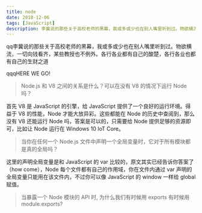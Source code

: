 ```yaml
---
title: node
date: 2018-12-06
tags: [JavaScript]
description: 李冀说的那些关于高校老师的黑幕，我或多或少也在别人嘴里听到过。物欲横流，一切向钱看齐，某些教授也不例外。各行各业都有自己的酸楚，各行各业也都有自己的生财之道
---
```


qq李冀说的那些关于高校老师的黑幕，我或多或少也在别人嘴里听到过。物欲横流，一切向钱看齐，某些教授也不例外。各行各业都有自己的酸楚，各行各业也都有自己的生财之道

<!-- more -->

qqqHERE WE GO!<br>

> Node.js 和 V8 之间的关系是什么？可以在没有 V8 的情况下运行 Node 吗？

首先 V8 是 JavaScript 的引擎，给 JavaScript 提供了一个良好的运行环境。得益于 V8 的性能，Node 才能大放异彩。这些都能在 Node 的历史中查阅到，那么没有 V8 还能运行 Node 吗，答案是可以的，只需要给 Node 提供足够的资源即可，比如让 Node 运行在 Windows 10 IoT Core。<br>

> 当你在任何一个 Node.js 文件中声明一个全局变量时，它对于所有模块都是真的全局吗？

这里的声明全局变量是和 JavaScript 的 var 比较的，原文其实已经告诉你答案了（how come），Node 每个文件都有自己的作用域，你在文件内通过 var 声明的全局变量只能用在该文件内，不过你可以像 JavaScript 的 window 一样给 global 赋值。<br>

> 当暴露一个 Node 模块的 API 时, 为什么我们有时候用 exports 有时候用 module.exports?